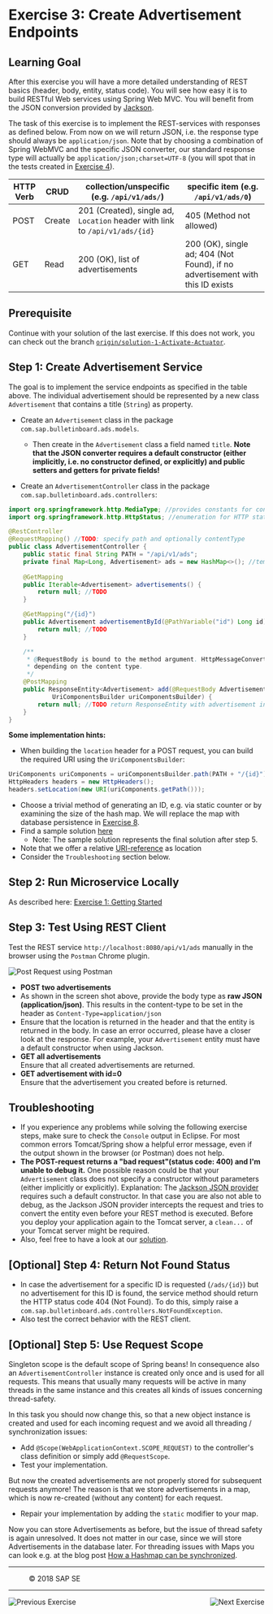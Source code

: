 Exercise 3: Create Advertisement Endpoints
==========================================

## Learning Goal
After this exercise you will have a more detailed understanding of REST basics (header, body, entity, status code). You will see how easy it is to build RESTful Web services using Spring Web MVC. You will benefit from the JSON conversion provided by [Jackson](../Knowledge/JSONConversion.md).

The task of this exercise is to implement the REST-services with responses as defined below. From now on we will return JSON, i.e. the response type should always be `application/json`. Note that by choosing a combination of Spring WebMVC and the specific JSON converter, our standard response type will actually be `application/json;charset=UTF-8`  (you will spot that in the tests created in [Exercise 4](../CreateMicroservice/Exercise_4_CreateServiceTests.md)).

| HTTP Verb |  CRUD      | collection/unspecific (e.g. `/api/v1/ads/`)   | specific item (e.g. `/api/v1/ads/0`)|   
| ----------- | ---------- | ------------------------------------ | ------------------------------------- |
| POST        | Create     | 201 (Created), single ad, `Location` header with link to `/api/v1/ads/{id}` | 405 (Method not allowed) |
| GET         | Read       | 200 (OK), list of advertisements | 200 (OK), single ad; 404 (Not Found), if no advertisement with this ID exists |

## Prerequisite
Continue with your solution of the last exercise. If this does not work, you can check out the branch [`origin/solution-1-Activate-Actuator`](https://github.com/SAP/cloud-bulletinboard-ads/tree/solution-1-Activate-Actuator).

## Step 1: Create Advertisement Service
The goal is to implement the service endpoints as specified in the table above.
The individual advertisement should be represented by a new class `Advertisement` that contains a title (`String`) as property.

- Create an `Advertisement` class in the package `com.sap.bulletinboard.ads.models`.
  - Then create in the `Advertisement` class a field named `title`. **Note that the JSON converter requires a default constructor (either implicitly, i.e. no constructor defined, or explicitly) and public setters and getters for private fields!**

- Create an `AdvertisementController` class in the package `com.sap.bulletinboard.ads.controllers`:
```java
import org.springframework.http.MediaType; //provides constants for content types
import org.springframework.http.HttpStatus; //enumeration for HTTP status codes

@RestController
@RequestMapping() //TODO: specify path and optionally contentType 
public class AdvertisementController {
    public static final String PATH = "/api/v1/ads";
    private final Map<Long, Advertisement> ads = new HashMap<>(); //temporary data storage, key represents the ID
    
    @GetMapping
    public Iterable<Advertisement> advertisements() {
        return null; //TODO
    }

    @GetMapping("/{id}")
    public Advertisement advertisementById(@PathVariable("id") Long id) {
        return null; //TODO
    }

    /**
     * @RequestBody is bound to the method argument. HttpMessageConverter resolves method argument 
     * depending on the content type.
     */
    @PostMapping
    public ResponseEntity<Advertisement> add(@RequestBody Advertisement advertisement,
            UriComponentsBuilder uriComponentsBuilder) {
        return null; //TODO return ResponseEntity with advertisement in the body, location header and HttpStatus.CREATED status code
    }
}
```

**Some implementation hints:**
- When building the `location` header for a POST request, you can build the required URI using the `UriComponentsBuilder`:
```java
UriComponents uriComponents = uriComponentsBuilder.path(PATH + "/{id}").buildAndExpand(id);
HttpHeaders headers = new HttpHeaders();
headers.setLocation(new URI(uriComponents.getPath()));
```
- Choose a trivial method of generating an ID, e.g. via static counter or by examining the size of the hash map. We will replace the map with database persistence in [Exercise 8](../ConnectDatabase/Exercise_8_Part1_ConfigurePersistence.md).
- Find a sample solution [here](https://github.com/SAP/cloud-bulletinboard-ads/blob/solution-3-Create-Ads-Endpoints/src/main/java/com/sap/bulletinboard/ads/controllers/AdvertisementController.java)
  - Note: The sample solution represents the final solution after step 5.
- Note that we offer a relative [URI-reference](https://tools.ietf.org/html/rfc3986#section-4.2) as location
- Consider the `Troubleshooting` section below.

## Step 2: Run Microservice Locally
As described here: [Exercise 1: Getting Started](../CreateMicroservice/Exercise_1_GettingStarted.md)

## Step 3: Test Using REST Client
Test the REST service `http://localhost:8080/api/v1/ads` manually in the browser using the `Postman` Chrome plugin. 

![Post Request using Postman](images/RestClient_PostRequest.png)

- **POST two advertisements**
- As shown in the screen shot above, provide the body type as **raw JSON (application/json)**. This results in the content-type to be set in the header as `Content-Type=application/json` 
- Ensure that the location is returned in the header and that the entity is returned in the body. In case an error occurred, please have a closer look at the response. For example, your `Advertisement` entity must have a default constructor when using Jackson.
- **GET all advertisements**  
Ensure that all created advertisements are returned.
- **GET advertisement with id=0**    
Ensure that the advertisement you created before is returned.

## Troubleshooting
- If you experience any problems while solving the following exercise steps, make sure to check the `Console` output in Eclipse. For most common errors Tomcat/Spring show a helpful error message, even if the output shown in the browser (or Postman) does not help.
- **The POST-request returns a "bad request"(status code: 400) and I'm unable to debug it.** One possible reason could be that your `Advertisement` class does not specify a constructor without parameters (either implicitly or explicitly). Explanation: The [Jackson JSON provider](../Knowledge/JSONConversion.md) requires such a default constructor. In that case you are also not able to debug, as the Jackson JSON provider intercepts the request and tries to convert the entity even before your REST method is executed. 
Before you deploy your application again to the Tomcat server, a `clean...` of your Tomcat server might be required.
- Also, feel free to have a look at our [solution](https://github.com/SAP/cloud-bulletinboard-ads/tree/solution-3-Create-Ads-Endpoints).

## [Optional] Step 4: Return Not Found Status
- In case the advertisement for a specific ID is requested (`/ads/{id}`) but no advertisement for this ID is found, the service method should return the HTTP status code 404 (Not Found). To do this, simply raise a `com.sap.bulletinboard.ads.controllers.NotFoundException`.
- Also test the correct behavior with the REST client.

## [Optional] Step 5: Use Request Scope
Singleton scope is the default scope of Spring beans! In consequence also an `AdvertisementController` instance is created only once and is used for all requests. This means that usually many requests will be active in many threads in the same instance and this creates all kinds of issues concerning thread-safety. 

In this task you should now change this, so that a new object instance is created and used for each incoming request and we avoid all threading / synchronization issues:
- Add `@Scope(WebApplicationContext.SCOPE_REQUEST)` to the controller's class definition or simply add `@RequestScope`.
- Test your implementation.

But now the created advertisements are not properly stored for subsequent requests anymore! The reason is that we store advertisements in a map, which is now re-created (without any content) for each request.

- Repair your implementation by adding the `static` modifier to your map. 
 
Now you can store Advertisements as before, but the issue of thread safety is again unresolved. It does not matter in our case, since we will store Advertisements in the database later. For threading issues with Maps you can look e.g. at the blog post [How a Hashmap can be synchronized](http://stackoverflow.com/questions/1291836/concurrenthashmap-vs-synchronized-hashmap).

***

<dl>
  <dd>
  <div class="footer">&copy; 2018 SAP SE</div>
  </dd>
</dl>
<hr>
<a href="Exercise_2_HelloWorldResource.md">
  <img align="left" alt="Previous Exercise">
</a>
<a href="Exercise_4_CreateServiceTests.md">
  <img align="right" alt="Next Exercise">
</a>
